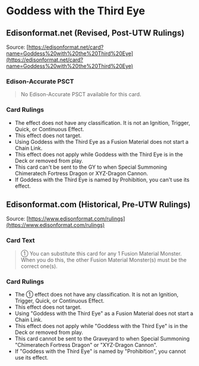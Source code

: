 # Goddess with the Third Eye

## Edisonformat.net (Revised, Post-UTW Rulings)

Source: [https://edisonformat.net/card?name=Goddess%20with%20the%20Third%20Eye](https://edisonformat.net/card?name=Goddess%20with%20the%20Third%20Eye)

### Edison-Accurate PSCT

> No Edison-Accurate PSCT available for this card.

### Card Rulings

*   The effect does not have any classification. It is not an Ignition, Trigger, Quick, or Continuous Effect.
*   This effect does not target.
*   Using Goddess with the Third Eye as a Fusion Material does not start a Chain Link.
*   This effect does not apply while Goddess with the Third Eye is in the Deck or removed from play.
*   This card can't be sent to the GY to when Special Summoning Chimeratech Fortress Dragon or XYZ-Dragon Cannon.
*   If Goddess with the Third Eye is named by Prohibition, you can't use its effect.


## Edisonformat.com (Historical, Pre-UTW Rulings)

Source: [https://www.edisonformat.com/rulings](https://www.edisonformat.com/rulings)

### Card Text

> ① You can substitute this card for any 1 Fusion Material Monster. When you do this, the other Fusion Material Monster(s) must be the correct one(s).

### Card Rulings

*   The ① effect does not have any classification. It is not an Ignition, Trigger, Quick, or Continuous Effect.
*   This effect does not target.
*   Using "Goddess with the Third Eye" as a Fusion Material does not start a Chain Link.
*   This effect does not apply while "Goddess with the Third Eye" is in the Deck or removed from play.
*   This card cannot be sent to the Graveyard to when Special Summoning "Chimeratech Fortress Dragon" or "XYZ-Dragon Cannon".
*   If "Goddess with the Third Eye" is named by "Prohibition", you cannot use its effect.


